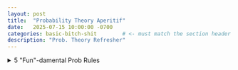 ```yaml
---
layout: post
title:  "Probability Theory Aperitif"
date:   2025-07-15 10:00:00 -0700
categories: basic-bitch-shit        # <- must match the section header
description: "Prob. Theory Refresher"
---
```

<!DOCTYPE html>
<html lang="en">
  <head>
    <meta charset="utf-8">
    <title>{{ page.title }}</title>
  </head>
  <body>
    <!----- Front of the flashcard –-->
    <div class="flashcard">
    <details>
      <summary>5 "Fun"-damental Prob Rules</summary>
      <!----- Back of the flashcard –-->
      <div class="back">
        <h3>Probability of a Union</h3>
        <p>\(P(A \cup B) = P(A) + P(B) - P(A \cap B)\)<br>
        \(= P(A) + P(B)\) if \(A \cap B = \varnothing\)</p>
        <h3>Probability of a Joint (Product Rule)</h3>
        <p>\(p_{X,Y}(x,y) = p_{X\mid Y}(x\mid y)\,p_Y(y)\)</p>
        <h3>Marginalization (Total Probability)</h3>
        <p>\(p_X(x) = \int_{\mathbb R} p_{X\mid Y}(x\mid y)\,p_Y(y)\,dy\)</p>
        <h3>Chain Rule for Densities</h3>
        <p>\(p(x_{1:D}) = p(x_1)\,p(x_2\mid x_1)\,p(x_3\mid x_{1:2})\dots p(x_D\mid x_{1:D-1})\)</p>
        <h3>Conditional Probability</h3>
        <p>\(p_{X\mid Y}(x\mid y) = \dfrac{p_{X,Y}(x,y)}{p_Y(y)}\), \(p_Y(y)>0\)</p>
      </div>
    </details>
    </div>
  </body>
</html>
